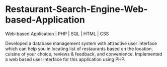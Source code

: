 # Restaurant-Search-Engine-Web-based-Application
 Web-based Application | PHP | SQL | HTML | CSS


Developed a database management system with attractive user interface which can help you in locating list of restaurants based on the location, cuisine of your choice, reviews & feedback, and convenience. Implemented a web based user interface for this application using PHP.
